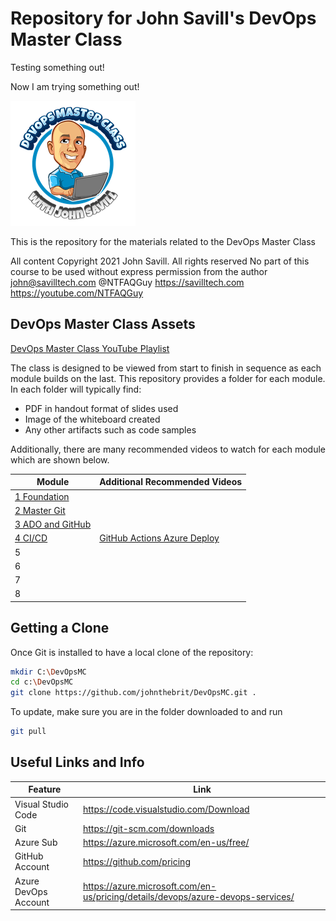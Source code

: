# Repository for John Savill's DevOps Master Class #

Testing something out!

Now I am trying something out!

<a href="https://youtube.com/NTFAQGuy" rel="YouTube Channel">![DevOps Master Class](/Images/logosmall.png)</a>

This is the repository for the materials related to the DevOps Master Class

All content Copyright 2021 John Savill. All rights reserved
No part of this course to be used without express permission from the author
john@savilltech.com
@NTFAQGuy
https://savilltech.com
https://youtube.com/NTFAQGuy

## DevOps Master Class Assets

[DevOps Master Class YouTube Playlist](https://www.youtube.com/playlist?list=PLlVtbbG169nFr8RzQ4GIxUEznpNR53ERq   "DevOps Master Class Playlist")

The class is designed to be viewed from start to finish in sequence as each module builds on the last. This repository provides a folder for each module. In each folder will typically find:

 - PDF in handout format of slides used
 - Image of the whiteboard created
 - Any other artifacts such as code samples

Additionally, there are many recommended videos to watch for each module which are shown below.

| Module | Additional Recommended Videos |
|--|--|
| [1 Foundation](https://youtu.be/YMdtaWfU_QE) | |
| [2 Master Git](https://youtu.be/hQJktcBzJUs) | |
| [3 ADO and GitHub](https://youtu.be/Z9evyML2I6M) | |
| [4 CI/CD](https://youtu.be/nLRHV2sRTe8) | [GitHub Actions Azure Deploy](https://youtu.be/FeSMRFkaRIU)|
| 5 | |
| 6 | |
| 7 | |
| 8 | |

## Getting a Clone
Once Git is installed to have a local clone of the repository:

```sh
mkdir C:\DevOpsMC
cd c:\DevOpsMC
git clone https://github.com/johnthebrit/DevOpsMC.git .
```

To update, make sure you are in the folder downloaded to and run

```sh
git pull
```

## Useful Links and Info

| Feature              | Link                                                                             |
|----------------------|----------------------------------------------------------------------------------|
| Visual Studio Code   | https://code.visualstudio.com/Download                                           |
| Git                  | https://git-scm.com/downloads                                                    |
| Azure Sub            | https://azure.microsoft.com/en-us/free/                                          |
| GitHub Account       | https://github.com/pricing                                                       |
| Azure DevOps Account | https://azure.microsoft.com/en-us/pricing/details/devops/azure-devops-services/  |
